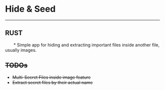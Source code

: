 <h1>Hide & Seed</h1>
<hr />
<h2>RUST</h2>
<p> &nbsp;&nbsp;&nbsp;&nbsp;&nbsp;&nbsp; * Simple app for hiding and extracting important files inside another file, usually images.</p>

<h2><del>TODOs</del></h2>
<ul>
    <li><del>Multi-Secret Files inside image feature</del></li>
    <li><del>Extract secret files by their actual name</del></li>
</ul>